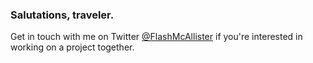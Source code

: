 ### Salutations, traveler.

Get in touch with me on Twitter [@FlashMcAllister](https://twitter.com/FlashMcAllister) if you're interested in working on a project together.
